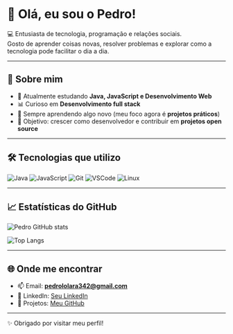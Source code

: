 # 👋 Olá, eu sou o Pedro!

💻 Entusiasta de tecnologia, programação e relações sociais.  
Gosto de aprender coisas novas, resolver problemas e explorar como a tecnologia pode facilitar o dia a dia.  

---

## 🚀 Sobre mim
- 🔭 Atualmente estudando **Java, JavaScript e Desenvolvimento Web**
- 📊 Curioso em **Desenvolvimento full stack**
- 🌱 Sempre aprendendo algo novo (meu foco agora é **projetos práticos**)
- 🎯 Objetivo: crescer como desenvolvedor e contribuir em **projetos open source**

---

## 🛠️ Tecnologias que utilizo
![Java](https://img.shields.io/badge/Java-ED8B00?style=for-the-badge&logo=openjdk&logoColor=white)
![JavaScript](https://img.shields.io/badge/JavaScript-F7DF1E?style=for-the-badge&logo=javascript&logoColor=black)
![Git](https://img.shields.io/badge/Git-F05032?style=for-the-badge&logo=git&logoColor=white)
![VSCode](https://img.shields.io/badge/VSCode-007ACC?style=for-the-badge&logo=visualstudiocode&logoColor=white)
![Linux](https://img.shields.io/badge/Linux-FCC624?style=for-the-badge&logo=linux&logoColor=black)

---

## 📈 Estatísticas do GitHub
![Pedro GitHub stats](https://github-readme-stats.vercel.app/api?username=SEU-USUARIO&show_icons=true&theme=radical)

![Top Langs](https://github-readme-stats.vercel.app/api/top-langs/?username=SEU-USUARIO&layout=compact&theme=radical)

---

## 🌐 Onde me encontrar
- 📫 Email: **pedrololara342@gmail.com**
- 💼 LinkedIn: [Seu LinkedIn](www.linkedin.com/in/pedro-henrique-50242236a)
- 📝 Projetos: [Meu GitHub](https://github.com/SEU-USUARIO)

---

✨ Obrigado por visitar meu perfil!  
